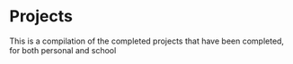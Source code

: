 # Projects
This is a compilation of the completed projects that have been completed, for both personal and school
